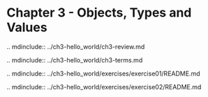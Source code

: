 # Chapter 3 - Objects, Types and Values

.. mdinclude:: ../ch3-hello_world/ch3-review.md

.. mdinclude:: ../ch3-hello_world/ch3-terms.md

.. mdinclude:: ../ch3-hello_world/exercises/exercise01/README.md

.. mdinclude:: ../ch3-hello_world/exercises/exercise02/README.md
